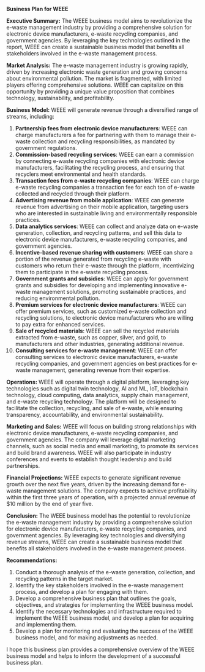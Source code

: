 **Business Plan for WEEE**

**Executive Summary:**
The WEEE business model aims to revolutionize the e-waste management industry by providing a comprehensive solution for electronic device manufacturers, e-waste recycling companies, and government agencies. By leveraging the key technologies outlined in the report, WEEE can create a sustainable business model that benefits all stakeholders involved in the e-waste management process.

**Market Analysis:**
The e-waste management industry is growing rapidly, driven by increasing electronic waste generation and growing concerns about environmental pollution. The market is fragmented, with limited players offering comprehensive solutions. WEEE can capitalize on this opportunity by providing a unique value proposition that combines technology, sustainability, and profitability.

**Business Model:**
WEEE will generate revenue through a diversified range of streams, including:

1. **Partnership fees from electronic device manufacturers**: WEEE can charge manufacturers a fee for partnering with them to manage their e-waste collection and recycling responsibilities, as mandated by government regulations.
2. **Commission-based recycling services**: WEEE can earn a commission by connecting e-waste recycling companies with electronic device manufacturers, facilitating the recycling process, and ensuring that recyclers meet environmental and health standards.
3. **Transaction fees from e-waste recycling companies**: WEEE can charge e-waste recycling companies a transaction fee for each ton of e-waste collected and recycled through their platform.
4. **Advertising revenue from mobile application**: WEEE can generate revenue from advertising on their mobile application, targeting users who are interested in sustainable living and environmentally responsible practices.
5. **Data analytics services**: WEEE can collect and analyze data on e-waste generation, collection, and recycling patterns, and sell this data to electronic device manufacturers, e-waste recycling companies, and government agencies.
6. **Incentive-based revenue sharing with customers**: WEEE can share a portion of the revenue generated from recycling e-waste with customers who return their e-waste through the platform, incentivizing them to participate in the e-waste recycling process.
7. **Government grants and subsidies**: WEEE can apply for government grants and subsidies for developing and implementing innovative e-waste management solutions, promoting sustainable practices, and reducing environmental pollution.
8. **Premium services for electronic device manufacturers**: WEEE can offer premium services, such as customized e-waste collection and recycling solutions, to electronic device manufacturers who are willing to pay extra for enhanced services.
9. **Sale of recycled materials**: WEEE can sell the recycled materials extracted from e-waste, such as copper, silver, and gold, to manufacturers and other industries, generating additional revenue.
10. **Consulting services for e-waste management**: WEEE can offer consulting services to electronic device manufacturers, e-waste recycling companies, and government agencies on best practices for e-waste management, generating revenue from their expertise.

**Operations:**
WEEE will operate through a digital platform, leveraging key technologies such as digital twin technology, AI and ML, IoT, blockchain technology, cloud computing, data analytics, supply chain management, and e-waste recycling technology. The platform will be designed to facilitate the collection, recycling, and sale of e-waste, while ensuring transparency, accountability, and environmental sustainability.

**Marketing and Sales:**
WEEE will focus on building strong relationships with electronic device manufacturers, e-waste recycling companies, and government agencies. The company will leverage digital marketing channels, such as social media and email marketing, to promote its services and build brand awareness. WEEE will also participate in industry conferences and events to establish thought leadership and build partnerships.

**Financial Projections:**
WEEE expects to generate significant revenue growth over the next five years, driven by the increasing demand for e-waste management solutions. The company expects to achieve profitability within the first three years of operation, with a projected annual revenue of $10 million by the end of year five.

**Conclusion:**
The WEEE business model has the potential to revolutionize the e-waste management industry by providing a comprehensive solution for electronic device manufacturers, e-waste recycling companies, and government agencies. By leveraging key technologies and diversifying revenue streams, WEEE can create a sustainable business model that benefits all stakeholders involved in the e-waste management process.

**Recommendations:**

1. Conduct a thorough analysis of the e-waste generation, collection, and recycling patterns in the target market.
2. Identify the key stakeholders involved in the e-waste management process, and develop a plan for engaging with them.
3. Develop a comprehensive business plan that outlines the goals, objectives, and strategies for implementing the WEEE business model.
4. Identify the necessary technologies and infrastructure required to implement the WEEE business model, and develop a plan for acquiring and implementing them.
5. Develop a plan for monitoring and evaluating the success of the WEEE business model, and for making adjustments as needed.

I hope this business plan provides a comprehensive overview of the WEEE business model and helps to inform the development of a successful business plan.